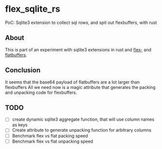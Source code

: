 # flex_sqlite_rs
PoC: Sqlite3 extension to collect sql rows, and spit out flexbuffers, with rust

## About
This is part of an experiment with sqlite3 extensions in rust and [flex-](https://github.com/Buggaboo/flex_sqlite_rs) and [flatbuffers](https://github.com/Buggaboo/flat_sqlite_rs).

## Conclusion
It seems that the base64 payload of flatbuffers are a lot larger than flexbuffers
All we need now is a magic attribute that generates the packing and unpacking code for flexbuffers.

## TODO
- [ ] create dynamic sqlite3 aggregate function, that will use column names as keys
- [ ] Create attribute to generate unpacking function for arbitrary columns
- [ ] Benchmark flex vs flat packing speed
- [ ] Benchmark flex vs flat unpacking speed
